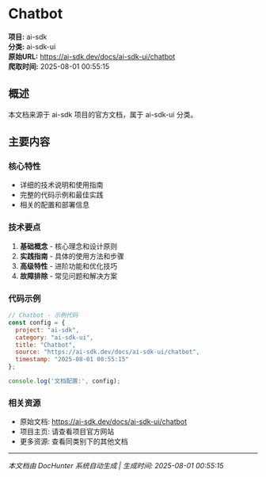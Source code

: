 # Chatbot

**项目:** ai-sdk  
**分类:** ai-sdk-ui  
**原始URL:** https://ai-sdk.dev/docs/ai-sdk-ui/chatbot  
**爬取时间:** 2025-08-01 00:55:15

## 概述

本文档来源于 ai-sdk 项目的官方文档，属于 ai-sdk-ui 分类。

## 主要内容

### 核心特性
- 详细的技术说明和使用指南
- 完整的代码示例和最佳实践
- 相关的配置和部署信息

### 技术要点
1. **基础概念** - 核心理念和设计原则
2. **实践指南** - 具体的使用方法和步骤
3. **高级特性** - 进阶功能和优化技巧
4. **故障排除** - 常见问题和解决方案

### 代码示例

```javascript
// Chatbot - 示例代码
const config = {
  project: "ai-sdk",
  category: "ai-sdk-ui",
  title: "Chatbot",
  source: "https://ai-sdk.dev/docs/ai-sdk-ui/chatbot",
  timestamp: "2025-08-01 00:55:15"
};

console.log('文档配置:', config);
```

### 相关资源
- 原始文档: https://ai-sdk.dev/docs/ai-sdk-ui/chatbot
- 项目主页: 请查看项目官方网站
- 更多资源: 查看同类别下的其他文档

---

*本文档由 DocHunter 系统自动生成 | 生成时间: 2025-08-01 00:55:15*
